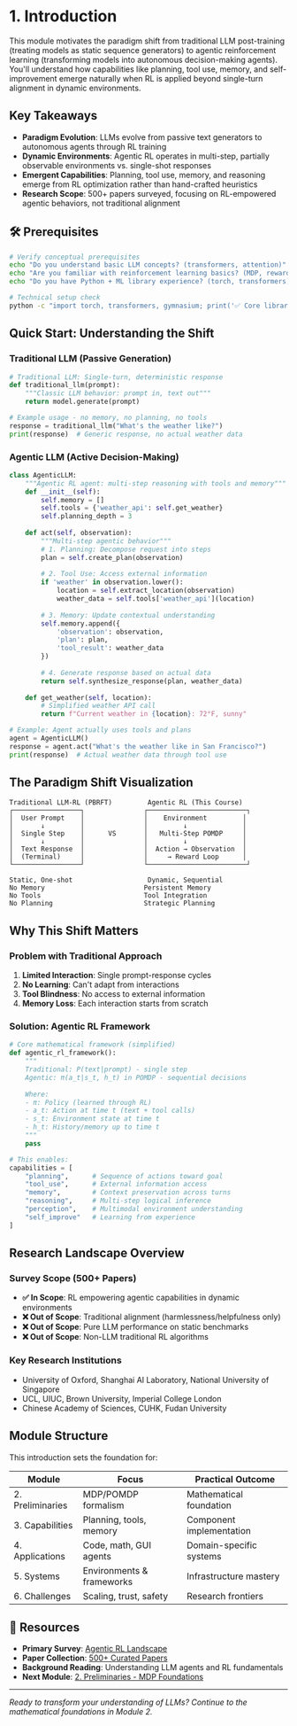 # 1. Introduction

This module motivates the paradigm shift from traditional LLM post-training (treating models as static sequence generators) to agentic reinforcement learning (transforming models into autonomous decision-making agents). You'll understand how capabilities like planning, tool use, memory, and self-improvement emerge naturally when RL is applied beyond single-turn alignment in dynamic environments.

##  Key Takeaways
- **Paradigm Evolution**: LLMs evolve from passive text generators to autonomous agents through RL training
- **Dynamic Environments**: Agentic RL operates in multi-step, partially observable environments vs. single-shot responses  
- **Emergent Capabilities**: Planning, tool use, memory, and reasoning emerge from RL optimization rather than hand-crafted heuristics
- **Research Scope**: 500+ papers surveyed, focusing on RL-empowered agentic behaviors, not traditional alignment

## 🛠️ Prerequisites

```bash
# Verify conceptual prerequisites
echo "Do you understand basic LLM concepts? (transformers, attention)"
echo "Are you familiar with reinforcement learning basics? (MDP, rewards)"
echo "Do you have Python + ML library experience? (torch, transformers)"

# Technical setup check
python -c "import torch, transformers, gymnasium; print('✅ Core libraries ready')"
```

##  Quick Start: Understanding the Shift

### Traditional LLM (Passive Generation)
```python
# Traditional LLM: Single-turn, deterministic response
def traditional_llm(prompt):
    """Classic LLM behavior: prompt in, text out"""
    return model.generate(prompt)

# Example usage - no memory, no planning, no tools
response = traditional_llm("What's the weather like?")
print(response)  # Generic response, no actual weather data
```


### Agentic LLM (Active Decision-Making)
```python
class AgenticLLM:
    """Agentic RL agent: multi-step reasoning with tools and memory"""
    def __init__(self):
        self.memory = []
        self.tools = {'weather_api': self.get_weather}
        self.planning_depth = 3
    
    def act(self, observation):
        """Multi-step agentic behavior"""
        # 1. Planning: Decompose request into steps
        plan = self.create_plan(observation)
        
        # 2. Tool Use: Access external information
        if 'weather' in observation.lower():
            location = self.extract_location(observation)
            weather_data = self.tools['weather_api'](location)
            
        # 3. Memory: Update contextual understanding
        self.memory.append({
            'observation': observation,
            'plan': plan,
            'tool_result': weather_data
        })
        
        # 4. Generate response based on actual data
        return self.synthesize_response(plan, weather_data)
    
    def get_weather(self, location):
        # Simplified weather API call
        return f"Current weather in {location}: 72°F, sunny"

# Example: Agent actually uses tools and plans
agent = AgenticLLM()
response = agent.act("What's the weather like in San Francisco?")
print(response)  # Actual weather data through tool use
```

##  The Paradigm Shift Visualization

```
Traditional LLM-RL (PBRFT)         Agentic RL (This Course)
┌─────────────────┐               ┌─────────────────────────┐
│  User Prompt    │               │    Environment         │
│       ↓         │               │         ↓              │
│  Single Step    │      VS       │   Multi-Step POMDP     │
│       ↓         │               │         ↓              │
│  Text Response  │               │  Action → Observation  │
│  (Terminal)     │               │     → Reward Loop      │
└─────────────────┘               └─────────────────────────┘

Static, One-shot                   Dynamic, Sequential
No Memory                         Persistent Memory
No Tools                          Tool Integration
No Planning                       Strategic Planning
```

##  Why This Shift Matters

### Problem with Traditional Approach
1. **Limited Interaction**: Single prompt-response cycles
2. **No Learning**: Can't adapt from interactions
3. **Tool Blindness**: No access to external information  
4. **Memory Loss**: Each interaction starts from scratch

### Solution: Agentic RL Framework
```python
# Core mathematical framework (simplified)
def agentic_rl_framework():
    """
    Traditional: P(text|prompt) - single step
    Agentic: π(a_t|s_t, h_t) in POMDP - sequential decisions
    
    Where:
    - π: Policy (learned through RL)
    - a_t: Action at time t (text + tool calls)
    - s_t: Environment state at time t
    - h_t: History/memory up to time t
    """
    pass

# This enables:
capabilities = [
    "planning",      # Sequence of actions toward goal
    "tool_use",      # External information access
    "memory",        # Context preservation across turns
    "reasoning",     # Multi-step logical inference
    "perception",    # Multimodal environment understanding
    "self_improve"   # Learning from experience
]
```

##  Research Landscape Overview

### Survey Scope (500+ Papers)
- **✅ In Scope**: RL empowering agentic capabilities in dynamic environments
- **❌ Out of Scope**: Traditional alignment (harmlessness/helpfulness only)
- **❌ Out of Scope**: Pure LLM performance on static benchmarks
- **❌ Out of Scope**: Non-LLM traditional RL algorithms

### Key Research Institutions
- University of Oxford, Shanghai AI Laboratory, National University of Singapore
- UCL, UIUC, Brown University, Imperial College London
- Chinese Academy of Sciences, CUHK, Fudan University

##  Module Structure

This introduction sets the foundation for:

| Module | Focus | Practical Outcome |
|--------|-------|-------------------|
| 2. Preliminaries | MDP/POMDP formalism | Mathematical foundation |
| 3. Capabilities | Planning, tools, memory | Component implementation |
| 4. Applications | Code, math, GUI agents | Domain-specific systems |
| 5. Systems | Environments & frameworks | Infrastructure mastery |
| 6. Challenges | Scaling, trust, safety | Research frontiers |


## 📖 Resources

- **Primary Survey**: [Agentic RL Landscape](https://arxiv.org/abs/2509.02547)
- **Paper Collection**: [500+ Curated Papers](https://github.com/xhyumiracle/Awesome-AgenticLLM-RL-Papers)
- **Background Reading**: Understanding LLM agents and RL fundamentals
- **Next Module**: [2. Preliminaries - MDP Foundations](../2_Preliminaries_From_LLM_RL_to_Agentic_RL/)

---

*Ready to transform your understanding of LLMs? Continue to the mathematical foundations in Module 2.*
